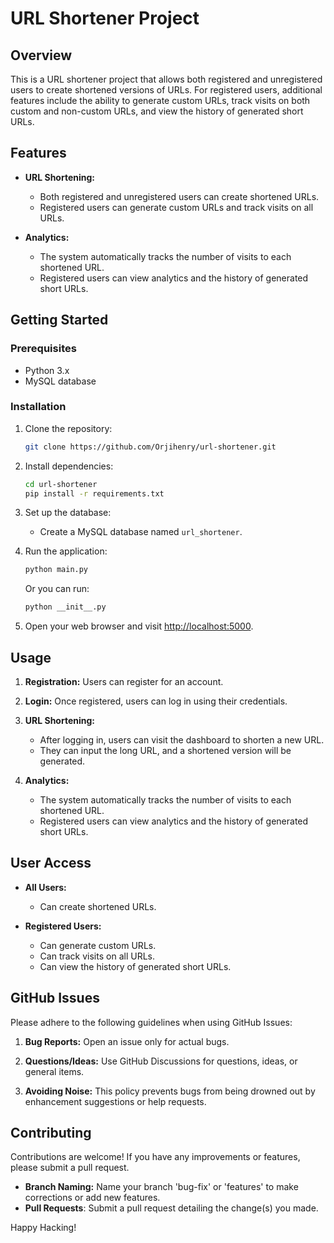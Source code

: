 # URL Shortener Project

## Overview

This is a URL shortener project that allows both registered and unregistered users to create shortened versions of URLs. For registered users, additional features include the ability to generate custom URLs, track visits on both custom and non-custom URLs, and view the history of generated short URLs.

## Features

- **URL Shortening:**
  - Both registered and unregistered users can create shortened URLs.
  - Registered users can generate custom URLs and track visits on all URLs.

- **Analytics:**
  - The system automatically tracks the number of visits to each shortened URL.
  - Registered users can view analytics and the history of generated short URLs.

## Getting Started

### Prerequisites

- Python 3.x
- MySQL database

### Installation

1. Clone the repository:

    ```bash
    git clone https://github.com/Orjihenry/url-shortener.git
    ```

2. Install dependencies:

    ```bash
    cd url-shortener
    pip install -r requirements.txt
    ```

3. Set up the database:

    - Create a MySQL database named `url_shortener`.

4. Run the application:

    ```bash
    python main.py
    ```
   Or you can run:
    ```bash
   python __init__.py
   ```

5. Open your web browser and visit [http://localhost:5000](http://localhost:5000).

## Usage

1. **Registration:** Users can register for an account.

2. **Login:** Once registered, users can log in using their credentials.

3. **URL Shortening:**
    - After logging in, users can visit the dashboard to shorten a new URL.
    - They can input the long URL, and a shortened version will be generated.

4. **Analytics:**
    - The system automatically tracks the number of visits to each shortened URL.
    - Registered users can view analytics and the history of generated short URLs.

## User Access

- **All Users:**
  - Can create shortened URLs.

- **Registered Users:**
  - Can generate custom URLs.
  - Can track visits on all URLs.
  - Can view the history of generated short URLs.

## GitHub Issues

Please adhere to the following guidelines when using GitHub Issues:

1. **Bug Reports:** Open an issue only for actual bugs.

2. **Questions/Ideas:** Use GitHub Discussions for questions, ideas, or general items.

3. **Avoiding Noise:** This policy prevents bugs from being drowned out by enhancement suggestions or help requests.

## Contributing

Contributions are welcome! If you have any improvements or features, please submit a pull request.

  - **Branch Naming:** Name your branch 'bug-fix' or 'features' to make corrections or add new features.
  - **Pull Requests**: Submit a pull request detailing the change(s) you made.

Happy Hacking!
